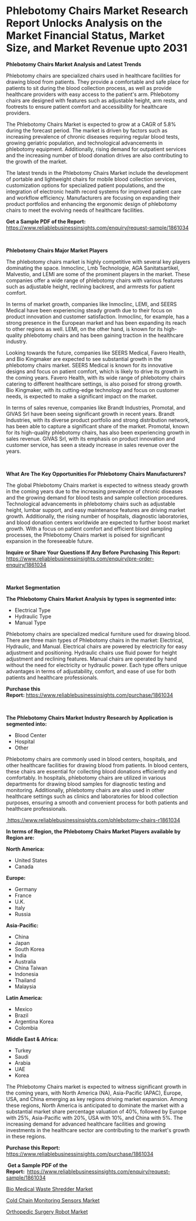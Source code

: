 <p><h1>Phlebotomy Chairs Market Research Report Unlocks Analysis on the Market Financial Status, Market Size, and Market Revenue upto 2031</h1></p><p><strong>Phlebotomy Chairs Market Analysis and Latest Trends</strong></p>
<p><p>Phlebotomy chairs are specialized chairs used in healthcare facilities for drawing blood from patients. They provide a comfortable and safe place for patients to sit during the blood collection process, as well as provide healthcare providers with easy access to the patient's arm. Phlebotomy chairs are designed with features such as adjustable height, arm rests, and footrests to ensure patient comfort and accessibility for healthcare providers.</p><p>The Phlebotomy Chairs Market is expected to grow at a CAGR of 5.8% during the forecast period. The market is driven by factors such as increasing prevalence of chronic diseases requiring regular blood tests, growing geriatric population, and technological advancements in phlebotomy equipment. Additionally, rising demand for outpatient services and the increasing number of blood donation drives are also contributing to the growth of the market.</p><p>The latest trends in the Phlebotomy Chairs Market include the development of portable and lightweight chairs for mobile blood collection services, customization options for specialized patient populations, and the integration of electronic health record systems for improved patient care and workflow efficiency. Manufacturers are focusing on expanding their product portfolios and enhancing the ergonomic design of phlebotomy chairs to meet the evolving needs of healthcare facilities.</p></p>
<p><strong>Get a Sample PDF of the Report:&nbsp;</strong> <a href="https://www.reliablebusinessinsights.com/enquiry/request-sample/1861034">https://www.reliablebusinessinsights.com/enquiry/request-sample/1861034</a></p>
<p>&nbsp;</p>
<p><strong>Phlebotomy Chairs Major Market Players</strong></p>
<p><p>The phlebotomy chairs market is highly competitive with several key players dominating the space. Inmoclinc, Lmb Technologie, AGA Sanitatsartikel, Malvestio, and LEMI are some of the prominent players in the market. These companies offer a wide range of phlebotomy chairs with various features such as adjustable height, reclining backrest, and armrests for patient comfort.</p><p>In terms of market growth, companies like Inmoclinc, LEMI, and SEERS Medical have been experiencing steady growth due to their focus on product innovation and customer satisfaction. Inmoclinc, for example, has a strong presence in the European market and has been expanding its reach to other regions as well. LEMI, on the other hand, is known for its high-quality phlebotomy chairs and has been gaining traction in the healthcare industry.</p><p>Looking towards the future, companies like SEERS Medical, Favero Health, and Bio Kingmaker are expected to see substantial growth in the phlebotomy chairs market. SEERS Medical is known for its innovative designs and focus on patient comfort, which is likely to drive its growth in the coming years. Favero Health, with its wide range of phlebotomy chairs catering to different healthcare settings, is also poised for strong growth. Bio Kingmaker, with its cutting-edge technology and focus on customer needs, is expected to make a significant impact on the market.</p><p>In terms of sales revenue, companies like Brandt Industries, Promotal, and GIVAS Srl have been seeing significant growth in recent years. Brandt Industries, with its diverse product portfolio and strong distribution network, has been able to capture a significant share of the market. Promotal, known for its high-quality phlebotomy chairs, has also been experiencing growth in sales revenue. GIVAS Srl, with its emphasis on product innovation and customer service, has seen a steady increase in sales revenue over the years.</p></p>
<p>&nbsp;</p>
<p><strong>What Are The Key Opportunities For Phlebotomy Chairs Manufacturers?</strong></p>
<p><p>The global Phlebotomy Chairs market is expected to witness steady growth in the coming years due to the increasing prevalence of chronic diseases and the growing demand for blood tests and sample collection procedures. Technological advancements in phlebotomy chairs such as adjustable height, lumbar support, and easy maintenance features are driving market growth. Additionally, the rising number of hospitals, diagnostic laboratories, and blood donation centers worldwide are expected to further boost market growth. With a focus on patient comfort and efficient blood sampling processes, the Phlebotomy Chairs market is poised for significant expansion in the foreseeable future.</p></p>
<p><strong>Inquire or Share Your Questions If Any Before Purchasing This Report:</strong> <a href="https://www.reliablebusinessinsights.com/enquiry/pre-order-enquiry/1861034">https://www.reliablebusinessinsights.com/enquiry/pre-order-enquiry/1861034</a></p>
<p>&nbsp;</p>
<p><strong>Market Segmentation</strong></p>
<p><strong>The Phlebotomy Chairs Market Analysis by types is segmented into:</strong></p>
<p><ul><li>Electrical Type</li><li>Hydraulic Type</li><li>Manual Type</li></ul></p>
<p><p>Phlebotomy chairs are specialized medical furniture used for drawing blood. There are three main types of Phlebotomy chairs in the market: Electrical, Hydraulic, and Manual. Electrical chairs are powered by electricity for easy adjustment and positioning. Hydraulic chairs use fluid power for height adjustment and reclining features. Manual chairs are operated by hand without the need for electricity or hydraulic power. Each type offers unique advantages in terms of adjustability, comfort, and ease of use for both patients and healthcare professionals.</p></p>
<p><strong>Purchase this Report:&nbsp;</strong><a href="https://www.reliablebusinessinsights.com/purchase/1861034">https://www.reliablebusinessinsights.com/purchase/1861034</a></p>
<p>&nbsp;</p>
<p><strong>The Phlebotomy Chairs Market Industry Research by Application is segmented into:</strong></p>
<p><ul><li>Blood Center</li><li>Hospital</li><li>Other</li></ul></p>
<p><p>Phlebotomy chairs are commonly used in blood centers, hospitals, and other healthcare facilities for drawing blood from patients. In blood centers, these chairs are essential for collecting blood donations efficiently and comfortably. In hospitals, phlebotomy chairs are utilized in various departments for drawing blood samples for diagnostic testing and monitoring. Additionally, phlebotomy chairs are also used in other healthcare settings such as clinics and laboratories for blood collection purposes, ensuring a smooth and convenient process for both patients and healthcare professionals.</p></p>
<p><a href="https://www.reliablebusinessinsights.com/phlebotomy-chairs-r1861034">&nbsp;https://www.reliablebusinessinsights.com/phlebotomy-chairs-r1861034</a></p>
<p><strong>In terms of Region, the Phlebotomy Chairs Market Players available by Region are:</strong></p>
<p>
    <p> <strong> North America: </strong>
        <ul>
            <li>United States</li>
            <li>Canada</li>
        </ul>
        </p> 
    <p> <strong> Europe: </strong>
        <ul>
            <li>Germany</li>
            <li>France</li>
            <li>U.K.</li>
            <li>Italy</li>
            <li>Russia</li>
        </ul>
        </p> 
    <p> <strong> Asia-Pacific: </strong>
        <ul>
            <li>China</li>
            <li>Japan</li>
            <li>South Korea</li>
            <li>India</li>
            <li>Australia</li>
            <li>China Taiwan</li>
            <li>Indonesia</li>
            <li>Thailand</li>
            <li>Malaysia</li>
        </ul>
        </p> 
    <p> <strong> Latin America: </strong>
        <ul>
            <li>Mexico</li>
            <li>Brazil</li>
            <li>Argentina Korea</li>
            <li>Colombia</li>
        </ul>
        </p> 
    <p> <strong> Middle East & Africa: </strong>
        <ul>
            <li>Turkey</li>
            <li>Saudi</li>
            <li>Arabia</li>
            <li>UAE</li>
            <li>Korea</li>
        </ul>
    </p>
    </p>
<p><p>The Phlebotomy Chairs market is expected to witness significant growth in the coming years, with North America (NA), Asia-Pacific (APAC), Europe, USA, and China emerging as key regions driving market expansion. Among these regions, North America is anticipated to dominate the market with a substantial market share percentage valuation of 40%, followed by Europe with 25%, Asia-Pacific with 20%, USA with 10%, and China with 5%. The increasing demand for advanced healthcare facilities and growing investments in the healthcare sector are contributing to the market's growth in these regions.</p></p>
<p><strong>Purchase this Report: </strong><a href="https://www.reliablebusinessinsights.com/purchase/1861034">https://www.reliablebusinessinsights.com/purchase/1861034</a></p>
<p>&nbsp;<strong>Get a Sample PDF of the Report:&nbsp;&nbsp;</strong><a href="https://www.reliablebusinessinsights.com/enquiry/request-sample/1861034">https://www.reliablebusinessinsights.com/enquiry/request-sample/1861034</a></p>
<p><strong></strong></p>
<p><p><a href="https://github.com/troySchroederhs/Market-Research-Report-List-1/blob/main/bio-medical-waste-shredder-market.md">Bio Medical Waste Shredder Market</a></p><p><a href="https://medium.com/@aaronschoen2023/cold-chain-monitoring-sensors-industry-analysis-report-its-market-size-share-trends-by-f4aae97d1379">Cold Chain Monitoring Sensors Market</a></p><p><a href="https://github.com/zzflqewx24/Market-Research-Report-List-1/blob/main/orthopedic-surgery-robot-market.md">Orthopedic Surgery Robot Market</a></p></p>